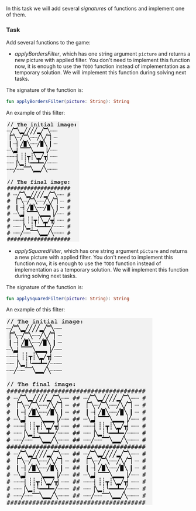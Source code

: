 In this task we will add several _signatures_ of functions and implement one of them.

### Task

Add several functions to the game:

- _applyBordersFilter_, which has one string argument `picture`
  and returns a new picture with applied filter.
  You don't need to implement this function now, it is enough to use the `TODO`
  function instead of implementation as a temporary solution.
  We will implement this function during solving next tasks.

<div class="hint" title="Push me to see the signature of the applyBordersFilter function">

The signature of the function is:
```kotlin
fun applyBordersFilter(picture: String): String
```
</div>

<div class="hint" title="Push me to see an example of the borders filter after completing the project">

An example of this filter:
<p>
    <img src="../../utils/src/main/resources/images/part1/almost.done/when_hint_1.png" alt="Filter example" width="200"/>
</p>

</div>

- _applySquaredFilter_, which has one string argument `picture`
  and returns a new picture with applied filter.
  You don't need to implement this function now, it is enough to use the `TODO`
  function instead of implementation as a temporary solution.
  We will implement this function during solving next tasks.

<div class="hint" title="Push me to see the signature of the applySquaredFilter function">

The signature of the function is:
```kotlin
fun applySquaredFilter(picture: String): String
```
</div>

<div class="hint" title="Push me to see an example of the squared filter after completing the project">

An example of this filter:
<p>
    <img src="../../utils/src/main/resources/images/part1/almost.done/when_hint_2.png" alt="Filter example" width="400"/>
</p>

</div>
